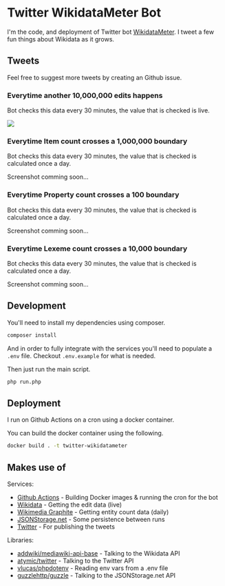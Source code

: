 # Twitter WikidataMeter Bot

I'm the code, and deployment of Twitter bot [WikidataMeter](https://twitter.com/WikidataMeter).
I tweet a few fun things about Wikidata as it grows.

## Tweets

Feel free to suggest more tweets by creating an Github issue.

### Everytime another 10,000,000 edits happens

Bot checks this data every 30 minutes, the value that is checked is live.

![](https://i.imgur.com/Nr9MSVQ.png)

### Everytime Item count crosses a 1,000,000 boundary

Bot checks this data every 30 minutes, the value that is checked is calculated once a day.

Screenshot comming soon...

### Everytime Property count crosses a 100 boundary

Bot checks this data every 30 minutes, the value that is checked is calculated once a day.

Screenshot comming soon...

### Everytime Lexeme count crosses a 10,000 boundary

Bot checks this data every 30 minutes, the value that is checked is calculated once a day.

Screenshot comming soon...

## Development

You'll need to install my dependencies using composer.

```sh
composer install
```

And in order to fully integrate with the services you'll need to populate a `.env` file.
Checkout `.env.example` for what is needed.

Then just run the main script.

```sh
php run.php
```

## Deployment

I run on Github Actions on a cron using a docker container.

You can build the docker container using the following.

```sh
docker build . -t twitter-wikidatameter
```

## Makes use of

Services:

- [Github Actions](https://github.com/features/actions) - Building Docker images & running the cron for the bot
- [Wikidata](https://www.wikidata.org) - Getting the edit data (live)
- [Wikimedia Graphite](graphite.wikimedia.org) - Getting entity count data (daily)
- [JSONStorage.net](https://www.jsonstorage.net/) - Some persistence between runs
- [Twitter](https://www.twitter.com) - For publishing the tweets

Libraries:

- [addwiki/mediawiki-api-base](https://github.com/addwiki/mediawiki-api-base) - Talking to the Wikidata API
- [atymic/twitter](https://github.com/atymic/twitter) - Talking to the Twitter API
- [vlucas/phpdotenv](https://github.com/vlucas/phpdotenv) - Reading env vars from a .env file
- [guzzlehttp/guzzle](https://github.com/guzzle/guzzle) - Talking to the JSONStorage.net API
